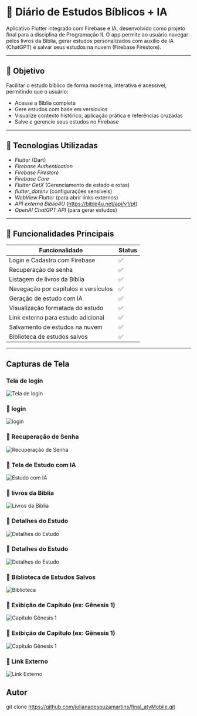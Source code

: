 # 📖 Diário de Estudos Bíblicos + IA

Aplicativo Flutter integrado com Firebase e IA, desenvolvido como projeto final para a disciplina de Programação II. O app permite ao usuário navegar pelos livros da Bíblia, gerar estudos personalizados com auxílio de IA (ChatGPT) e salvar seus estudos na nuvem (Firebase Firestore).

---

## 🎯 Objetivo

Facilitar o estudo bíblico de forma moderna, interativa e acessível, permitindo que o usuário:

- Acesse a Bíblia completa
- Gere estudos com base em versículos
- Visualize contexto histórico, aplicação prática e referências cruzadas
- Salve e gerencie seus estudos no Firebase

---

## 🚀 Tecnologias Utilizadas

- *Flutter* (Dart)
- *Firebase Authentication*
- *Firebase Firestore*
- *Firebase Core*
- *Flutter GetX* (Gerenciamento de estado e rotas)
- *flutter_dotenv* (configurações sensíveis)
- *WebView Flutter* (para abrir links externos)
- *API externa Bíblia4U* (https://bible4u.net/api/v1/pt)
- *OpenAI ChatGPT API* (para gerar estudos)

---

## 📱 Funcionalidades Principais

| Funcionalidade                        | Status  |
|--------------------------------------|---------|
| Login e Cadastro com Firebase        | ✅      |
| Recuperação de senha                 | ✅      |
| Listagem de livros da Bíblia         | ✅      |
| Navegação por capítulos e versículos | ✅      |
| Geração de estudo com IA             | ✅      |
| Visualização formatada do estudo     | ✅      |
| Link externo para estudo adicional   | ✅      |
| Salvamento de estudos na nuvem       | ✅      |
| Biblioteca de estudos salvos         | ✅      |

---


## Capturas de Tela 

###  Tela de login
![Tela de login](assets/image/tela_login.jpeg)

### 🔐 login
![login](assets/image/login.jpeg)

### 🔐 Recuperação de Senha
![Recuperação de Senha](assets/image/recuperar_senha.jpeg)


### 📖 Tela de Estudo com IA
![Estudo com IA](assets/image/detalhe_estudo_in.jpeg)

### 🧾 livros da Biblia
![Livros da Biblia](assets/image/livros_da_biblia.jpeg)

### 🧾 Detalhes do Estudo
![Detalhes do Estudo](assets/image/detalhes_estudo.jpeg)

### 🧾 Detalhes do Estudo
![Detalhes do Estudo](assets/image/detalhes.jpeg)

### 💾 Biblioteca de Estudos Salvos
![Biblioteca](assets/image/biblioteca.jpeg)


### 📘 Exibição de Capítulo (ex: Gênesis 1)
![Capítulo Gênesis 1](assets/image/genesis_1.jpeg)

### 📘 Exibição de Capítulo (ex: Gênesis 1)
![Capítulo Gênesis 1](assets/image/exibe_cap.jpeg)

### 🔗 Link Externo
![Link Externo](assets/image/link_externo.jpeg)


## Autor 

git clone https://github.com/julianadesouzamartins/final_atvMobile.git
